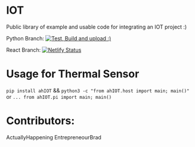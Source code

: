 # IOT
Public library of example and usable code for integrating an IOT project :)

Python Branch: [![Test, Build and upload :)](https://github.com/ActuallyHappening/IOT/actions/workflows/python.yml/badge.svg)](https://github.com/ActuallyHappening/IOT/actions/workflows/python.yml)

React Branch: [![Netlify Status](https://api.netlify.com/api/v1/badges/ca620688-dbf5-429c-94e8-23b819edf36c/deploy-status)](https://app.netlify.com/sites/aidentaldetect/deploys)

# Usage for Thermal Sensor
`pip install ahIOT` && `python3 -c "from ahIOT.host import main; main()"` or `... from ahIOT.pi import main; main()`

# Contributors:
ActuallyHappening
EntrepreneourBrad
